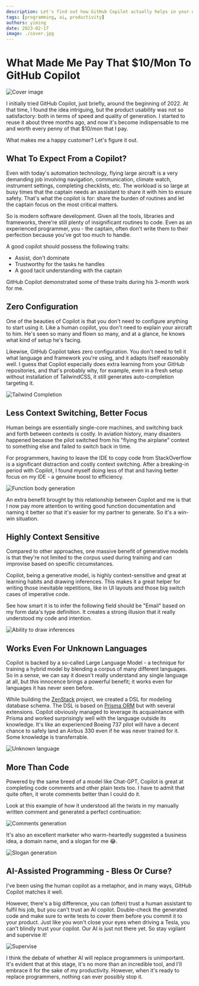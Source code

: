 ```yaml
---
description: Let's find out how GitHub Copilot actually helps in your daily coding.
tags: [programming, ai, productivity]
authors: yiming
date: 2023-02-17
image: ./cover.jpg
---
```


# What Made Me Pay That $10/Mon To GitHub Copilot

![Cover image](cover.jpg)

I initially tried GitHub Copilot, just briefly, around the beginning of 2022. At that time, I found the idea intriguing, but the product usability was not so satisfactory: both in terms of speed and quality of generation. I started to reuse it about three months ago, and now it's become indispensable to me and worth every penny of that $10/mon that I pay.

<!--truncate-->

What makes me a happy customer? Let's figure it out.

## What To Expect From a Copilot?

Even with today's automation technology, flying large aircraft is a very demanding job involving navigation, communication, climate watch, instrument settings, completing checklists, etc. The workload is so large at busy times that the captain needs an assistant to share it with him to ensure safety. That's what the copilot is for: share the burden of routines and let the captain focus on the most critical matters.

So is modern software development. Given all the tools, libraries and frameworks, there're still plenty of insignificant routines to code. Even as an experienced programmer, you - the captain, often don't write them to their perfection because you've got too much to handle.

A good copilot should possess the following traits:

-   Assist, don't dominate
-   Trustworthy for the tasks he handles
-   A good tacit understanding with the captain

GitHub Copilot demonstrated some of these traits during his 3-month work for me.

## Zero Configuration

One of the beauties of Copilot is that you don't need to configure anything to start using it. Like a human copilot, you don't need to explain your aircraft to him. He's seen so many and flown so many, and at a glance, he knows what kind of setup he's facing.

Likewise, GitHub Copilot takes zero configuration. You don't need to tell it what language and framework you're using, and it adapts itself reasonably well. I guess that Copilot especially does extra learning from your GitHub repositories, and that's probably why, for example, even in a fresh setup without installation of TailwindCSS, it still generates auto-completion targeting it.

![Tailwind Completion](tailwind.png)

## Less Context Switching, Better Focus

Human beings are essentially single-core machines, and switching back and forth between contexts is costly. In aviation history, many disasters happened because the pilot switched from his "flying the airplane" context to something else and failed to switch back in time.

For programmers, having to leave the IDE to copy code from StackOverflow is a significant distraction and costly context switching. After a breaking-in period with Copilot, I found myself doing less of that and having better focus on my IDE - a genuine boost to efficiency.

![Function body generation](function-gen.png)

An extra benefit brought by this relationship between Copilot and me is that I now pay more attention to writing good function documentation and naming it better so that it's easier for my partner to generate. So it's a win-win situation.

## Highly Context Sensitive

Compared to other approaches, one massive benefit of generative models is that they're not limited to the corpus used during training and can improvise based on specific circumstances.

Copilot, being a generative model, is highly context-sensitive and great at learning habits and drawing inferences. This makes it a great helper for writing those inevitable repetitions, like in UI layouts and those big switch cases of imperative code.

See how smart it is to infer the following field should be "Email" based on my form data's type definition. It creates a strong illusion that it really understood my code and intention.

![Ability to draw inferences](draw-inferences.png)

## Works Even For Unknown Languages

Copilot is backed by a so-called Large Language Model - a technique for training a hybrid model by blending a corpus of many different languages. So in a sense, we can say it doesn't really understand any single language at all, but this innocence brings a powerful benefit; it works even for languages it has never seen before.

While building the [ZenStack](https://zenstack.dev) project, we created a DSL for modeling database schema. The DSL is based on [Prisma ORM](https://prisma.io) but with several extensions. Copilot obviously managed to leverage its acquaintance with Prisma and worked surprisingly well with the language outside its knowledge. It's like an experienced Boeing 737 pilot will have a decent chance to safely land an Airbus 330 even if he was never trained for it. Some knowledge is transferrable.

![Unknown language](unknown-language.png)

## More Than Code

Powered by the same breed of a model like Chat-GPT, Copilot is great at completing code comments and other plain texts too. I have to admit that quite often, it wrote comments better than I could do it.

Look at this example of how it understood all the twists in my manually written comment and generated a perfect continuation:

![Comments generation](comment-gen.png)

It's also an excellent marketer who warm-heartedly suggested a business idea, a domain name, and a slogan for me 😂.

![Slogan generation](slogan-gen.png)

## AI-Assisted Programming - Bless Or Curse?

I've been using the human copilot as a metaphor, and in many ways, GitHub Copilot matches it well.

However, there's a big difference, you can (often) trust a human assistant to fulfil his job, but you can't trust an AI copilot. Double-check the generated code and make sure to write tests to cover them before you commit it to your product. Just like you won't close your eyes when driving a Tesla, you can't blindly trust your copilot. Our AI is just not there yet. So stay vigilant and supervise it!

![Supervise](supervise.jpg)

I think the debate of whether AI will replace programmers is unimportant. It's evident that at this stage, it's no more than an incredible tool, and I'll embrace it for the sake of my productivity. However, when it's ready to replace programmers, nothing can ever possibly stop it.
